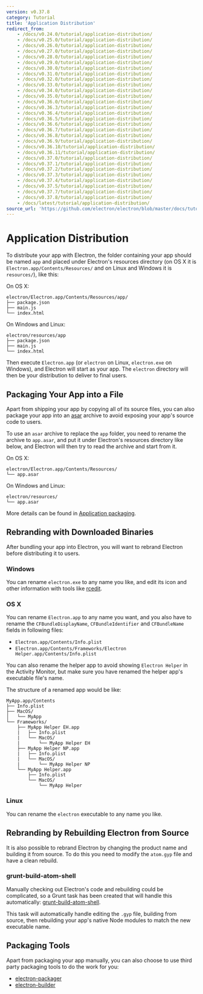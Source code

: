 ```yaml
---
version: v0.37.8
category: Tutorial
title: 'Application Distribution'
redirect_from:
    - /docs/v0.24.0/tutorial/application-distribution/
    - /docs/v0.25.0/tutorial/application-distribution/
    - /docs/v0.26.0/tutorial/application-distribution/
    - /docs/v0.27.0/tutorial/application-distribution/
    - /docs/v0.28.0/tutorial/application-distribution/
    - /docs/v0.29.0/tutorial/application-distribution/
    - /docs/v0.30.0/tutorial/application-distribution/
    - /docs/v0.31.0/tutorial/application-distribution/
    - /docs/v0.32.0/tutorial/application-distribution/
    - /docs/v0.33.0/tutorial/application-distribution/
    - /docs/v0.34.0/tutorial/application-distribution/
    - /docs/v0.35.0/tutorial/application-distribution/
    - /docs/v0.36.0/tutorial/application-distribution/
    - /docs/v0.36.3/tutorial/application-distribution/
    - /docs/v0.36.4/tutorial/application-distribution/
    - /docs/v0.36.5/tutorial/application-distribution/
    - /docs/v0.36.6/tutorial/application-distribution/
    - /docs/v0.36.7/tutorial/application-distribution/
    - /docs/v0.36.8/tutorial/application-distribution/
    - /docs/v0.36.9/tutorial/application-distribution/
    - /docs/v0.36.10/tutorial/application-distribution/
    - /docs/v0.36.11/tutorial/application-distribution/
    - /docs/v0.37.0/tutorial/application-distribution/
    - /docs/v0.37.1/tutorial/application-distribution/
    - /docs/v0.37.2/tutorial/application-distribution/
    - /docs/v0.37.3/tutorial/application-distribution/
    - /docs/v0.37.4/tutorial/application-distribution/
    - /docs/v0.37.5/tutorial/application-distribution/
    - /docs/v0.37.7/tutorial/application-distribution/
    - /docs/v0.37.8/tutorial/application-distribution/
    - /docs/latest/tutorial/application-distribution/
source_url: 'https://github.com/electron/electron/blob/master/docs/tutorial/application-distribution.md'
---
```


# Application Distribution

To distribute your app with Electron, the folder containing your app should be
named `app` and placed under Electron's resources directory (on OS X it is
`Electron.app/Contents/Resources/` and on Linux and Windows it is `resources/`),
like this:

On OS X:

```text
electron/Electron.app/Contents/Resources/app/
├── package.json
├── main.js
└── index.html
```

On Windows and Linux:

```text
electron/resources/app
├── package.json
├── main.js
└── index.html
```

Then execute `Electron.app` (or `electron` on Linux, `electron.exe` on Windows),
and Electron will start as your app. The `electron` directory will then be
your distribution to deliver to final users.

## Packaging Your App into a File

Apart from shipping your app by copying all of its source files, you can also
package your app into an [asar](https://github.com/electron/asar) archive to avoid
exposing your app's source code to users.

To use an `asar` archive to replace the `app` folder, you need to rename the
archive to `app.asar`, and put it under Electron's resources directory like
below, and Electron will then try to read the archive and start from it.

On OS X:

```text
electron/Electron.app/Contents/Resources/
└── app.asar
```

On Windows and Linux:

```text
electron/resources/
└── app.asar
```

More details can be found in [Application packaging](http://electron.atom.io/docs/tutorial/application-packaging).

## Rebranding with Downloaded Binaries

After bundling your app into Electron, you will want to rebrand Electron
before distributing it to users.

### Windows

You can rename `electron.exe` to any name you like, and edit its icon and other
information with tools like [rcedit](https://github.com/atom/rcedit).

### OS X

You can rename `Electron.app` to any name you want, and you also have to rename
the `CFBundleDisplayName`, `CFBundleIdentifier` and `CFBundleName` fields in
following files:

* `Electron.app/Contents/Info.plist`
* `Electron.app/Contents/Frameworks/Electron Helper.app/Contents/Info.plist`

You can also rename the helper app to avoid showing `Electron Helper` in the
Activity Monitor, but make sure you have renamed the helper app's executable
file's name.

The structure of a renamed app would be like:

```
MyApp.app/Contents
├── Info.plist
├── MacOS/
│   └── MyApp
└── Frameworks/
    ├── MyApp Helper EH.app
    |   ├── Info.plist
    |   └── MacOS/
    |       └── MyApp Helper EH
    ├── MyApp Helper NP.app
    |   ├── Info.plist
    |   └── MacOS/
    |       └── MyApp Helper NP
    └── MyApp Helper.app
        ├── Info.plist
        └── MacOS/
            └── MyApp Helper
```

### Linux

You can rename the `electron` executable to any name you like.

## Rebranding by Rebuilding Electron from Source

It is also possible to rebrand Electron by changing the product name and
building it from source. To do this you need to modify the `atom.gyp` file and
have a clean rebuild.

### grunt-build-atom-shell

Manually checking out Electron's code and rebuilding could be complicated, so
a Grunt task has been created that will handle this automatically:
[grunt-build-atom-shell](https://github.com/paulcbetts/grunt-build-atom-shell).

This task will automatically handle editing the `.gyp` file, building from
source, then rebuilding your app's native Node modules to match the new
executable name.

## Packaging Tools

Apart from packaging your app manually, you can also choose to use third party
packaging tools to do the work for you:

* [electron-packager](https://github.com/maxogden/electron-packager)
* [electron-builder](https://github.com/loopline-systems/electron-builder)

